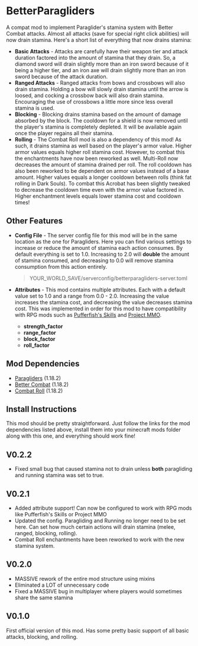 # BetterParagliders
A compat mod to implement Paraglider's stamina system with Better Combat attacks. Almost all attacks (save for special
right click abilities) will now drain stamina. Here's a short list of everything that now drains stamina:
- **Basic Attacks** - Attacks are carefully have their weapon tier and attack duration factored into the amount of stamina
    that they drain. So, a diamond sword will drain slightly more than an iron sword because of it being a higher tier,
    and an iron axe will drain slightly more than an iron sword because of the attack duration.
- **Ranged Attacks** - Ranged attacks from bows and crossbows will also drain stamina. Holding a bow will slowly drain
    stamina until the arrow is loosed, and cocking a crossbow back will also drain stamina. Encouraging the use of 
    crossbows a little more since less overall stamina is used.
- **Blocking** - Blocking drains stamina based on the amount of damage absorbed by the block. The cooldown for a shield
    is now removed until the player's stamina is completely depleted. It will be available again once the player regains
    all their stamina.
- **Rolling** - The Combat Roll mod is also a dependency of this mod! As such, it drains stamina as well based on the
    player's armor value. Higher armor values equals higher roll stamina cost. However, to combat this the enchantments
    have now been reworked as well. Multi-Roll now decreases the amount of stamina drained per roll. The roll cooldown
    has also been reworked to be dependent on armor values instead of a base amount. Higher values equals a longer
    cooldown between rolls (think fat rolling in Dark Souls). To combat this Acrobat has been slightly tweaked to 
    decrease the cooldown time even with the armor value factored in. Higher enchantment levels equals lower stamina 
    cost and cooldown times!

## Other Features
- **Config File** - The server config file for this mod will be in the same location as the one for Paragliders.
  Here you can find various settings to increase or reduce the amount of stamina each action consumes. By default
  everything is set to 1.0. Increasing to 2.0 will **double** the amount of stamina consumed, and decreasing to 0.0 will
  remove stamina consumption from this action entirely.
  > YOUR_WORLD_SAVE/serverconfig/betterparagliders-server.toml

- **Attributes** - This mod contains multiple attributes. Each with a default value set to 1.0 and a range 
  from 0.0 - 2.0. Increasing the value increases the stamina cost, and decreasing the value decreases stamina cost.
  This was implemented in order for this mod to have compatibility with RPG mods such as 
  [Pufferfish's Skills](https://www.curseforge.com/minecraft/mc-mods/puffish-skills) and
  [Project MMO](https://www.curseforge.com/minecraft/mc-mods/project-mmo).
  - **strength_factor**
  - **range_factor**
  - **block_factor**
  - **roll_factor**

## Mod Dependencies
- [Paragliders](https://www.curseforge.com/minecraft/mc-mods/paragliders/files/4478246) (1.18.2)
- [Better Combat](https://www.curseforge.com/minecraft/mc-mods/better-combat-by-daedelus/files/4428885) (1.18.2)
- [Combat Roll]([https://www.curseforge.com/minecraft/mc-mods/combat-roll/files/4428898](https://www.curseforge.com/minecraft/mc-mods/combat-roll/files/4428900)) (1.18.2)

## Install Instructions
This mod should be pretty straightforward. Just follow the links for the mod dependencies listed above, install them
into your minecraft mods folder along with this one, and everything should work fine!

## V0.2.2
- Fixed small bug that caused stamina not to drain unless **both** paragliding and running stamina was set to true.

## V0.2.1
- Added attribute support! Can now be configured to work with RPG mods like Pufferfish's Skills or Project MMO
- Updated the config. Paragliding and Running no longer need to be set here. Can set how much certain actions will drain
    stamina (melee, ranged, blocking, rolling).
- Combat Roll enchantments have been reworked to work with the new stamina system.

## V0.2.0
- MASSIVE rework of the entire mod structure using mixins
- Eliminated a LOT of unnecessary code
- Fixed a MASSIVE bug in multiplayer where players would sometimes share the same stamina

## V0.1.0
First official version of this mod. Has some pretty basic support of all basic attacks, blocking, and rolling.

